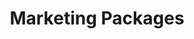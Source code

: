 ---
title: "Marketing Packages"
description: "Reach thousands of Latinx in Tech across the US by purchasing a marketing package for Techqueria's newsletter or social media platforms. 📣"
image: "/assets/img/support-us/corporate-partner/marketing-packages/_index.jpg"
hideImage: true
noTimeEstimate: true
sortByWeight: true
---